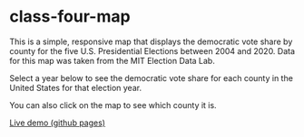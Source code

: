 # class-four-map

This is a simple, responsive map that displays the democratic vote share by county for the five U.S. Presidential Elections between 2004 and 2020. Data for this map was taken from the MIT Election Data Lab.

Select a year below to see the democratic vote share for each county in the United States for that election year.

You can also click on the map to see which county it is.

[Live demo (github pages)](https://yoouzee.github.io/class-four-map/)
